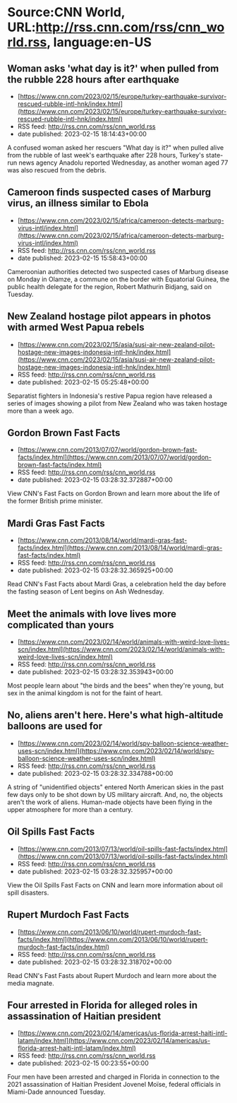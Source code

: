 # Source:CNN World, URL:http://rss.cnn.com/rss/cnn_world.rss, language:en-US

## Woman asks 'what day is it?' when pulled from the rubble 228 hours after earthquake
 - [https://www.cnn.com/2023/02/15/europe/turkey-earthquake-survivor-rescued-rubble-intl-hnk/index.html](https://www.cnn.com/2023/02/15/europe/turkey-earthquake-survivor-rescued-rubble-intl-hnk/index.html)
 - RSS feed: http://rss.cnn.com/rss/cnn_world.rss
 - date published: 2023-02-15 18:14:43+00:00

A confused woman asked her rescuers "What day is it?" when pulled alive from the rubble of last week's earthquake after 228 hours, Turkey's state-run news agency Anadolu reported Wednesday, as another woman aged 77 was also rescued from the debris.

## Cameroon finds suspected cases of Marburg virus, an illness similar to Ebola
 - [https://www.cnn.com/2023/02/15/africa/cameroon-detects-marburg-virus-intl/index.html](https://www.cnn.com/2023/02/15/africa/cameroon-detects-marburg-virus-intl/index.html)
 - RSS feed: http://rss.cnn.com/rss/cnn_world.rss
 - date published: 2023-02-15 15:58:43+00:00

Cameroonian authorities detected two suspected cases of Marburg disease on Monday in Olamze, a commune on the border with Equatorial Guinea, the public health delegate for the region, Robert Mathurin Bidjang, said on Tuesday.

## New Zealand hostage pilot appears in photos with armed West Papua rebels
 - [https://www.cnn.com/2023/02/15/asia/susi-air-new-zealand-pilot-hostage-new-images-indonesia-intl-hnk/index.html](https://www.cnn.com/2023/02/15/asia/susi-air-new-zealand-pilot-hostage-new-images-indonesia-intl-hnk/index.html)
 - RSS feed: http://rss.cnn.com/rss/cnn_world.rss
 - date published: 2023-02-15 05:25:48+00:00

Separatist fighters in Indonesia's restive Papua region have released a series of images showing a pilot from New Zealand who was taken hostage more than a week ago.

## Gordon Brown Fast Facts
 - [https://www.cnn.com/2013/07/07/world/gordon-brown-fast-facts/index.html](https://www.cnn.com/2013/07/07/world/gordon-brown-fast-facts/index.html)
 - RSS feed: http://rss.cnn.com/rss/cnn_world.rss
 - date published: 2023-02-15 03:28:32.372887+00:00

View CNN's Fast Facts on Gordon Brown and learn more about the life of the former British prime minister.

## Mardi Gras Fast Facts
 - [https://www.cnn.com/2013/08/14/world/mardi-gras-fast-facts/index.html](https://www.cnn.com/2013/08/14/world/mardi-gras-fast-facts/index.html)
 - RSS feed: http://rss.cnn.com/rss/cnn_world.rss
 - date published: 2023-02-15 03:28:32.365925+00:00

Read CNN's Fast Facts about Mardi Gras, a celebration held the day before the fasting season of Lent begins on Ash Wednesday.

## Meet the animals with love lives more complicated than yours
 - [https://www.cnn.com/2023/02/14/world/animals-with-weird-love-lives-scn/index.html](https://www.cnn.com/2023/02/14/world/animals-with-weird-love-lives-scn/index.html)
 - RSS feed: http://rss.cnn.com/rss/cnn_world.rss
 - date published: 2023-02-15 03:28:32.353943+00:00

Most people learn about "the birds and the bees" when they're young, but sex in the animal kingdom is not for the faint of heart.

## No, aliens aren't here. Here's what high-altitude balloons are used for
 - [https://www.cnn.com/2023/02/14/world/spy-balloon-science-weather-uses-scn/index.html](https://www.cnn.com/2023/02/14/world/spy-balloon-science-weather-uses-scn/index.html)
 - RSS feed: http://rss.cnn.com/rss/cnn_world.rss
 - date published: 2023-02-15 03:28:32.334788+00:00

A string of "unidentified objects" entered North American skies in the past few days only to be shot down by US military aircraft. And, no, the objects aren't the work of aliens. Human-made objects have been flying in the upper atmosphere for more than a century.

## Oil Spills Fast Facts
 - [https://www.cnn.com/2013/07/13/world/oil-spills-fast-facts/index.html](https://www.cnn.com/2013/07/13/world/oil-spills-fast-facts/index.html)
 - RSS feed: http://rss.cnn.com/rss/cnn_world.rss
 - date published: 2023-02-15 03:28:32.325957+00:00

View the Oil Spills Fast Facts on CNN and learn more information about oil spill disasters.

## Rupert Murdoch Fast Facts
 - [https://www.cnn.com/2013/06/10/world/rupert-murdoch-fast-facts/index.html](https://www.cnn.com/2013/06/10/world/rupert-murdoch-fast-facts/index.html)
 - RSS feed: http://rss.cnn.com/rss/cnn_world.rss
 - date published: 2023-02-15 03:28:32.318702+00:00

Read CNN's Fast Fasts about Rupert Murdoch and learn more about the media magnate.

## Four arrested in Florida for alleged roles in assassination of Haitian president
 - [https://www.cnn.com/2023/02/14/americas/us-florida-arrest-haiti-intl-latam/index.html](https://www.cnn.com/2023/02/14/americas/us-florida-arrest-haiti-intl-latam/index.html)
 - RSS feed: http://rss.cnn.com/rss/cnn_world.rss
 - date published: 2023-02-15 00:23:55+00:00

Four men have been arrested and charged in Florida in connection to the 2021 assassination of Haitian President Jovenel Moïse, federal officials in Miami-Dade announced Tuesday.

